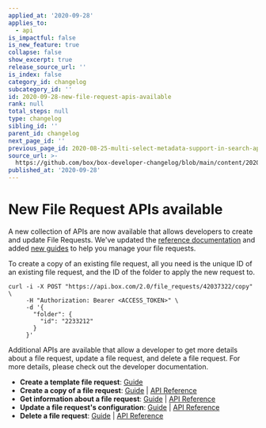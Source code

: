 ```yaml
---
applied_at: '2020-09-28'
applies_to:
  - api
is_impactful: false
is_new_feature: true
collapse: false
show_excerpt: true
release_source_url: ''
is_index: false
category_id: changelog
subcategory_id: ''
id: 2020-09-28-new-file-request-apis-available
rank: null
total_steps: null
type: changelog
sibling_id: ''
parent_id: changelog
next_page_id: ''
previous_page_id: 2020-08-25-multi-select-metadata-support-in-search-api
source_url: >-
  https://github.com/box/box-developer-changelog/blob/main/content/2020/09-28-new-file-request-apis-available.md
published_at: '2020-09-28'
---
```

# New File Request APIs available

A new collection of APIs are now available that allows
developers to create and update File Requests. We've
updated the [reference documentation][copy] and added
[new guides][guides] to help you manage your file requests.

To create a copy of an existing file request, all you need is
the unique ID of an existing file request, and the ID of the
folder to apply the new request to.

```curl
curl -i -X POST "https://api.box.com/2.0/file_requests/42037322/copy" \
     -H "Authorization: Bearer <ACCESS_TOKEN>" \
     -d '{
       "folder": {
         "id": "2233212"
       }       
     }'
```

Additional APIs are available that allow a developer to get more details
about a file request, update a file request, and delete a file request.
For more details, please check out the developer documentation.

* **Create a template file request**: [Guide][g_template]
* **Create a copy of a file request**: [Guide][g_copy] | [API Reference][copy]
* **Get information about a file request**: [Guide][g_get] | [API Reference][get]
* **Update a file request's configuration**: [Guide][g_del] | [API Reference][put]
* **Delete a file request**: [Guide][g_put] | [API Reference][del]

[copy]: e://post_file_requests_id_copy
[get]: e://get_file_requests_id
[del]: e://delete_file_requests_id
[put]: e://put_file_requests_id

[guides]: g://file-requests
[g_template]: g://file-requests/template
[g_copy]: g://file-requests/copy
[g_get]: g://file-requests/get
[g_del]: g://file-requests/delete
[g_put]: g://file-requests/update